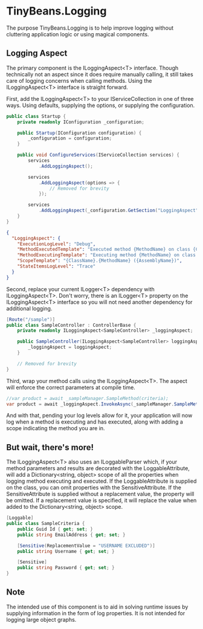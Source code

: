# TinyBeans.Logging
The purpose TinyBeans.Logging is to help improve logging without cluttering application logic or using magical components.

## Logging Aspect
The primary component is the ILoggingAspect&lt;T&gt; interface.  Though technically not an aspect since it does require manually calling, it still takes care of logging concerns when calling methods.  Using the ILoggingAspect&lt;T&gt; interface is straight forward.
  
First, add the ILoggingAspect&lt;T&gt; to your IServiceCollection in one of three ways.  Using defaults, supplying the options, or supplying the configuration.
```cs
public class Startup {
    private readonly IConfiguration _configuration;

    public Startup(IConfiguration configuration) {
        _configuration = configuration;
    }

    public void ConfigureServices(IServiceCollection services) {
        services
            .AddLoggingAspect();

        services
            .AddLoggingAspect(options => {
                // Removed for brevity
            });

        services
            .AddLoggingAspect(_configuration.GetSection("LoggingAspect"));
    }
}
```

```json
{
  "LoggingAspect": {
    "ExecutionLogLevel": "Debug",
    "MethodExecutedTemplate": "Executed method {MethodName} on class {ClassName} in assembly {AssemblyName}.",
    "MethodExecutingTemplate": "Executing method {MethodName} on class {ClassName} in assembly {AssemblyName}.",
    "ScopeTemplate": "{ClassName}.{MethodName} ({AssemblyName})",
    "StateItemsLogLevel": "Trace"
  }
}
```

  
Second, replace your current ILogger&lt;T&gt; dependency with ILoggingAspect&lt;T&gt;.  Don't worry, there is an ILogger&lt;T&gt; property on the ILoggingAspect&lt;T&gt; interface so you will not need another dependency for additional logging.
```cs
[Route("/sample")]
public class SampleController : ControllerBase {
    private readonly ILoggingAspect<SampleController> _loggingAspect;

    public SampleController(ILoggingAspect<SampleController> loggingAspect) {
        _loggingAspect = loggingAspect;
    }

    // Removed for brevity
}
```

Third, wrap your method calls using the ILoggingAspect&lt;T&gt;.  The aspect will enforce the correct parameters at compile time.
```cs
//var product = await _sampleManager.SampleMethod(criteria);
var product = await _loggingAspect.InvokeAsync(_sampleManager.SampleMethod, criteria);
```

And with that, pending your log levels allow for it, your application will now log when a method is executing and has executed, along with adding a scope indicating the method you are in.

## But wait, there's more!
The ILoggingAspect&lt;T&gt; also uses an ILoggableParser which, if your method parameters and results are decorated with the LoggableAttribute, will add a Dictionary&lt;string, object&gt; scope of all the properties when logging method executing and executed.  If the LoggableAttribute is supplied on the class, you can omit properties with the SensitiveAttribute.  If the SensitiveAttribute is supplied without a replacement value, the property will be omitted.  If a replacement value is specified, it will replace the value when added to the Dictionary&lt;string, object&gt; scope.
```cs
[Loggable]
public class SampleCriteria {
    public Guid Id { get; set; }
    public string EmailAddress { get; set; }

    [Sensitive(ReplacementValue = "USERNAME EXCLUDED")]
    public string Username { get; set; }

    [Sensitive]
    public string Password { get; set; }
}
```

## Note
The intended use of this component is to aid in solving runtime issues by supplying information in the form of log properties.  It is not intended for logging large object graphs.